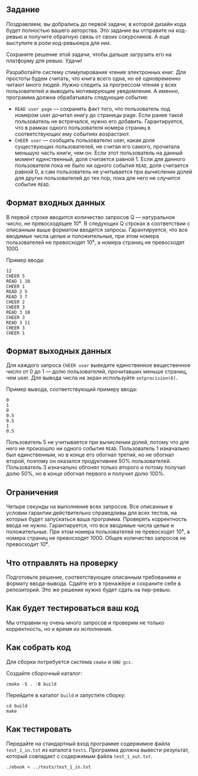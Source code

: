 ## Задание

Поздравляем, вы добрались до первой задачи, в которой дизайн кода будет полностью вашего авторства. Это задание вы отправите на код-ревью и получите обратную связь от своих сокурсников. А ещё выступите в роли код-ревьюера для них.

Сохраните решение этой задачи, чтобы дальше загрузить его на платформу для ревью. Удачи!

Разработайте систему стимулирования чтения электронных книг. Для простоты будем считать, что книга всего одна, но её одновременно читают много людей. Нужно следить за прогрессом чтения у всех пользователей и выводить мотивирующие уведомления. А именно, программа должна обрабатывать следующие события:

* `READ user page` — сохранить факт того, что пользователь под номером user дочитал книгу до страницы page. Если ранее такой пользователь не встречался, нужно его добавить. Гарантируется, что в рамках одного пользователя номера страниц в соответствующих ему событиях возрастают.
* `CHEER user` — сообщить пользователю user, какая доля существующих пользователей, не считая его самого, прочитала меньшую часть книги, чем он. Если этот пользователь на данный момент единственный, доля считается равной 1. Если для данного пользователя пока не было ни одного события `READ`, доля считается равной 0, а сам пользователь не учитывается при вычислении долей для других пользователей до тех пор, пока для него не случится событие `READ`.

## Формат входных данных

В первой строке вводится количество запросов Q — натуральное число, не превосходящее 10⁶. В следующих Q строках в соответствии с описанным выше форматом вводятся запросы. Гарантируется, что все вводимые числа целые и положительные, при этом номера пользователей не превосходят 10⁵, а номера страниц не превосходят 1000.

Пример ввода:

```
12
CHEER 5
READ 1 10
CHEER 1
READ 2 5
READ 3 7
CHEER 2
CHEER 3
READ 3 10
CHEER 3
READ 3 11
CHEER 3
CHEER 1
```

## Формат выходных данных

Для каждого запроса `CHEER user` выведите единственное вещественное число от 0 до 1 — долю пользователей, прочитавших меньше страниц, чем user. Для вывода числа на экран используйте `setprecision(6)`.

Пример вывода, соответствующий примеру ввода:

```
0
1
0
0.5
0.5
1
0.5
```

Пользователь 5 не учитывается при вычислении долей, потому что для него не произошло ни одного события `READ`. Пользователь 1 изначально был единственным, но в конце его обогнал третий, но не обогнал второй, поэтому он оказался продуктивнее 50% пользователей. Пользователь 3 изначально обгонял только второго и потому получал долю 50%, но в конце обогнал первого и получил долю 100%.

## Ограничения

Четыре секунды на выполнение всех запросов. Все описанные в условии гарантии действительно справедливы для всех тестов, на которых будет запускаться ваша программа. Проверять корректность ввода не нужно. Гарантируется, что все вводимые числа целые и положительные. При этом номера пользователей не превосходят 10⁵, а номера страниц не превосходят 1000. Общее количество запросов не превосходит 10⁶.

## Что отправлять на проверку

Подготовьте решение, соответствующее описанным требованиям и формату ввода-вывода. Сдайте его в тренажёре и сохраните себе в репозиторий. Это же решение нужно будет сдать на пир-ревью.

## Как будет тестироваться ваш код

Мы отправим ну очень много запросов и проверим не только корректность, но и время их исполнения.

## Как собрать код

Для сборки потребуется система `cmake` и `GNU gcc`.

Создайте сборочный каталог:
```
cmake -S . -B build
```

Перейдите в каталог `build` и запустите сборку:
```
cd build
make
```

## Как тестировать

Передайте на стандартный вход программе содержимое файла `test_1_in.txt` из каталога `tests`. Программа должна вывести результат, который совпадает с содержимым файла `test_1_out.txt`.

```
./ebook < ../tests/test_1_in.txt
```
